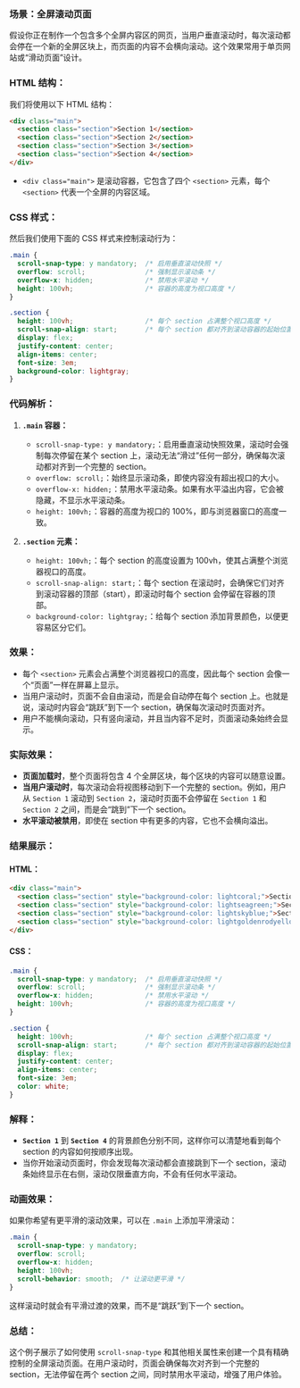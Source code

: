 
### 场景：全屏滚动页面
假设你正在制作一个包含多个全屏内容区的网页，当用户垂直滚动时，每次滚动都会停在一个新的全屏区块上，而页面的内容不会横向滚动。这个效果常用于单页网站或“滑动页面”设计。

### HTML 结构：
我们将使用以下 HTML 结构：
```html
<div class="main">
  <section class="section">Section 1</section>
  <section class="section">Section 2</section>
  <section class="section">Section 3</section>
  <section class="section">Section 4</section>
</div>
```

- `<div class="main">` 是滚动容器，它包含了四个 `<section>` 元素，每个 `<section>` 代表一个全屏的内容区域。

### CSS 样式：
然后我们使用下面的 CSS 样式来控制滚动行为：

```css
.main {
  scroll-snap-type: y mandatory;  /* 启用垂直滚动快照 */
  overflow: scroll;               /* 强制显示滚动条 */
  overflow-x: hidden;             /* 禁用水平滚动 */
  height: 100vh;                  /* 容器的高度为视口高度 */
}

.section {
  height: 100vh;                  /* 每个 section 占满整个视口高度 */
  scroll-snap-align: start;       /* 每个 section 都对齐到滚动容器的起始位置 */
  display: flex;
  justify-content: center;
  align-items: center;
  font-size: 3em;
  background-color: lightgray;
}
```

### 代码解析：
1. **`.main` 容器：**
   - `scroll-snap-type: y mandatory;`：启用垂直滚动快照效果，滚动时会强制每次停留在某个 section 上，滚动无法“滑过”任何一部分，确保每次滚动都对齐到一个完整的 section。
   - `overflow: scroll;`：始终显示滚动条，即使内容没有超出视口的大小。
   - `overflow-x: hidden;`：禁用水平滚动条。如果有水平溢出内容，它会被隐藏，不显示水平滚动条。
   - `height: 100vh;`：容器的高度为视口的 100%，即与浏览器窗口的高度一致。

2. **`.section` 元素：**
   - `height: 100vh;`：每个 section 的高度设置为 100vh，使其占满整个浏览器视口的高度。
   - `scroll-snap-align: start;`：每个 section 在滚动时，会确保它们对齐到滚动容器的顶部（start），即滚动时每个 section 会停留在容器的顶部。
   - `background-color: lightgray;`：给每个 section 添加背景颜色，以便更容易区分它们。

### 效果：
- 每个 `<section>` 元素会占满整个浏览器视口的高度，因此每个 section 会像一个“页面”一样在屏幕上显示。
- 当用户滚动时，页面不会自由滚动，而是会自动停在每个 section 上。也就是说，滚动时内容会“跳跃”到下一个 section，确保每次滚动时页面对齐。
- 用户不能横向滚动，只有竖向滚动，并且当内容不足时，页面滚动条始终会显示。

### 实际效果：
- **页面加载时**，整个页面将包含 4 个全屏区块，每个区块的内容可以随意设置。
- **当用户滚动时**，每次滚动会将视图移动到下一个完整的 section。例如，用户从 `Section 1` 滚动到 `Section 2`，滚动时页面不会停留在 `Section 1` 和 `Section 2` 之间，而是会“跳到”下一个 section。
- **水平滚动被禁用**，即使在 section 中有更多的内容，它也不会横向溢出。

### 结果展示：

#### HTML：
```html
<div class="main">
  <section class="section" style="background-color: lightcoral;">Section 1</section>
  <section class="section" style="background-color: lightseagreen;">Section 2</section>
  <section class="section" style="background-color: lightskyblue;">Section 3</section>
  <section class="section" style="background-color: lightgoldenrodyellow;">Section 4</section>
</div>
```

#### CSS：
```css
.main {
  scroll-snap-type: y mandatory;  /* 启用垂直滚动快照 */
  overflow: scroll;               /* 强制显示滚动条 */
  overflow-x: hidden;             /* 禁用水平滚动 */
  height: 100vh;                  /* 容器的高度为视口高度 */
}

.section {
  height: 100vh;                  /* 每个 section 占满整个视口高度 */
  scroll-snap-align: start;       /* 每个 section 都对齐到滚动容器的起始位置 */
  display: flex;
  justify-content: center;
  align-items: center;
  font-size: 3em;
  color: white;
}
```

### 解释：
- **`Section 1`** 到 **`Section 4`** 的背景颜色分别不同，这样你可以清楚地看到每个 section 的内容如何按顺序出现。
- 当你开始滚动页面时，你会发现每次滚动都会直接跳到下一个 section，滚动条始终显示在右侧，滚动仅限垂直方向，不会有任何水平滚动。

### 动画效果：
如果你希望有更平滑的滚动效果，可以在 `.main` 上添加平滑滚动：
```css
.main {
  scroll-snap-type: y mandatory;
  overflow: scroll;
  overflow-x: hidden;
  height: 100vh;
  scroll-behavior: smooth;  /* 让滚动更平滑 */
}
```

这样滚动时就会有平滑过渡的效果，而不是“跳跃”到下一个 section。

### 总结：
这个例子展示了如何使用 `scroll-snap-type` 和其他相关属性来创建一个具有精确控制的全屏滚动页面。在用户滚动时，页面会确保每次对齐到一个完整的 section，无法停留在两个 section 之间，同时禁用水平滚动，增强了用户体验。
